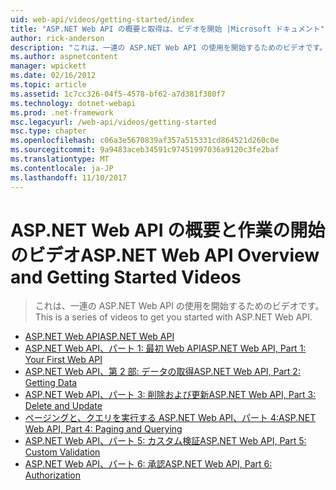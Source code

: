 ```yaml
---
uid: web-api/videos/getting-started/index
title: "ASP.NET Web API の概要と取得は、ビデオを開始 |Microsoft ドキュメント"
author: rick-anderson
description: "これは、一連の ASP.NET Web API の使用を開始するためのビデオです。"
ms.author: aspnetcontent
manager: wpickett
ms.date: 02/16/2012
ms.topic: article
ms.assetid: 1c7cc326-04f5-4578-bf62-a7d381f380f7
ms.technology: dotnet-webapi
ms.prod: .net-framework
msc.legacyurl: /web-api/videos/getting-started
msc.type: chapter
ms.openlocfilehash: c06a3e5670839af357a515331cd864521d260c0e
ms.sourcegitcommit: 9a9483aceb34591c97451997036a9120c3fe2baf
ms.translationtype: MT
ms.contentlocale: ja-JP
ms.lasthandoff: 11/10/2017
---
```

<a name="aspnet-web-api-overview-and-getting-started-videos"></a><span data-ttu-id="d35b8-103">ASP.NET Web API の概要と作業の開始のビデオ</span><span class="sxs-lookup"><span data-stu-id="d35b8-103">ASP.NET Web API Overview and Getting Started Videos</span></span>
====================
> <span data-ttu-id="d35b8-104">これは、一連の ASP.NET Web API の使用を開始するためのビデオです。</span><span class="sxs-lookup"><span data-stu-id="d35b8-104">This is a series of videos to get you started with ASP.NET Web API.</span></span>


- [<span data-ttu-id="d35b8-105">ASP.NET Web API</span><span class="sxs-lookup"><span data-stu-id="d35b8-105">ASP.NET Web API</span></span>](aspnet-web-api.md)
- [<span data-ttu-id="d35b8-106">ASP.NET Web API、パート 1: 最初 Web API</span><span class="sxs-lookup"><span data-stu-id="d35b8-106">ASP.NET Web API, Part 1: Your First Web API</span></span>](your-first-web-api.md)
- [<span data-ttu-id="d35b8-107">ASP.NET Web API、第 2 部: データの取得</span><span class="sxs-lookup"><span data-stu-id="d35b8-107">ASP.NET Web API, Part 2: Getting Data</span></span>](getting-data.md)
- [<span data-ttu-id="d35b8-108">ASP.NET Web API、パート 3: 削除および更新</span><span class="sxs-lookup"><span data-stu-id="d35b8-108">ASP.NET Web API, Part 3: Delete and Update</span></span>](delete-and-update.md)
- [<span data-ttu-id="d35b8-109">ページングと、クエリを実行する ASP.NET Web API、パート 4:</span><span class="sxs-lookup"><span data-stu-id="d35b8-109">ASP.NET Web API, Part 4: Paging and Querying</span></span>](paging-and-querying.md)
- [<span data-ttu-id="d35b8-110">ASP.NET Web API、パート 5: カスタム検証</span><span class="sxs-lookup"><span data-stu-id="d35b8-110">ASP.NET Web API, Part 5: Custom Validation</span></span>](custom-validation.md)
- [<span data-ttu-id="d35b8-111">ASP.NET Web API、パート 6: 承認</span><span class="sxs-lookup"><span data-stu-id="d35b8-111">ASP.NET Web API, Part 6: Authorization</span></span>](authorization.md)
